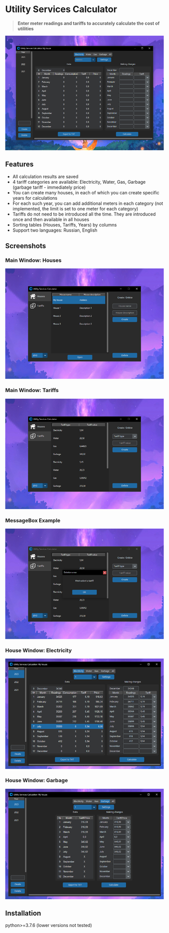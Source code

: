 # Utility Services Calculator
> **Enter meter readings and tariffs to accurately calculate the cost of utilities**

![](documentation_images/main.jpg)

## Features
- All calculation results are saved
- 4 tariff categories are available: Electricity, Water, Gas, Garbage (garbage tariff - immediately price)
- You can create many houses, in each of which you can create specific years for calculations
- For each such year, you can add additional meters in each category (not implemented, the limit is set to one meter for each category)
- Tariffs do not need to be introduced all the time. They are introduced once and then available in all houses
- Sorting tables (Houses, Tariffs, Years) by columns
- Support two languages: Russian, English

## Screenshots

### Main Window: Houses
![](documentation_images/main_window_houses.jpg)

### Main Window: Tariffs
![](documentation_images/main_window_tariffs.jpg)

### MessageBox Example
![](documentation_images/message_box_example.jpg)

### House Window: Electricity
![](documentation_images/house_window_elec.jpg)

### House Window: Garbage
![](documentation_images/house_window_garb.jpg)

## Installation
python>=3.7.6 (lower versions not tested)